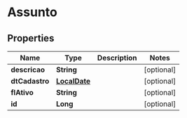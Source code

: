 
# Assunto

## Properties
Name | Type | Description | Notes
------------ | ------------- | ------------- | -------------
**descricao** | **String** |  |  [optional]
**dtCadastro** | [**LocalDate**](LocalDate.md) |  |  [optional]
**flAtivo** | **String** |  |  [optional]
**id** | **Long** |  |  [optional]



